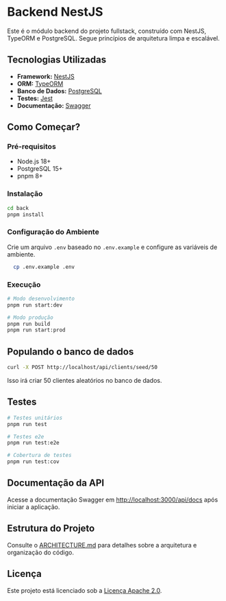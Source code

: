 # Backend NestJS

Este é o módulo backend do projeto fullstack, construído com NestJS, TypeORM e PostgreSQL. Segue princípios de arquitetura limpa e escalável.

## Tecnologias Utilizadas

- **Framework:** [NestJS](https://nestjs.com/)
- **ORM:** [TypeORM](https://typeorm.io/)
- **Banco de Dados:** [PostgreSQL](https://www.postgresql.org/)
- **Testes:** [Jest](https://jestjs.io/)
- **Documentação:** [Swagger](https://swagger.io/)

## Como Começar?

### Pré-requisitos

- Node.js 18+
- PostgreSQL 15+
- pnpm 8+

### Instalação

```bash
cd back
pnpm install
```

### Configuração do Ambiente

Crie um arquivo `.env` baseado no `.env.example` e configure as variáveis de ambiente.

```bash
  cp .env.example .env
```

### Execução

```bash
# Modo desenvolvimento
pnpm run start:dev

# Modo produção
pnpm run build
pnpm run start:prod
```

## Populando o banco de dados

```bash
curl -X POST http://localhost/api/clients/seed/50
```
Isso irá criar 50 clientes aleatórios no banco de dados.

## Testes

```bash
# Testes unitários
pnpm run test

# Testes e2e
pnpm run test:e2e

# Cobertura de testes
pnpm run test:cov
```

## Documentação da API

Acesse a documentação Swagger em [http://localhost:3000/api/docs](http://localhost:3000/api/docs) após iniciar a aplicação.

## Estrutura do Projeto

Consulte o [ARCHITECTURE.md](ARCHITECTURE.md) para detalhes sobre a arquitetura e organização do código.

## Licença

Este projeto está licenciado sob a [Licença Apache 2.0](LICENSE).
